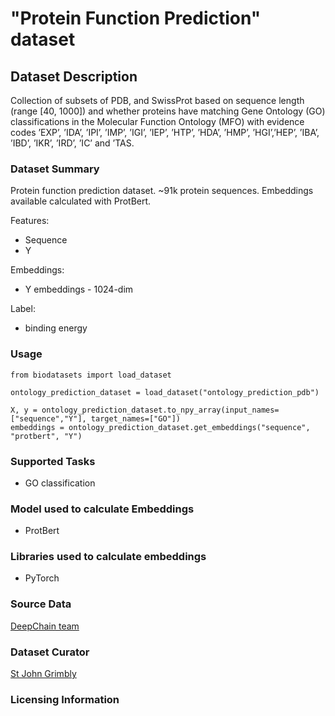 # "Protein Function Prediction" dataset

## Dataset Description
Collection of subsets of PDB, and SwissProt based on sequence length (range [40, 1000]) 
and whether proteins have matching Gene Ontology (GO) classifications in the Molecular Function 
Ontology (MFO) with  evidence  codes ’EXP’, ’IDA’, ’IPI’, ’IMP’, ’IGI’, ’IEP’, ’HTP’, ’HDA’, 
’HMP’, ’HGI’,’HEP’, ’IBA’, ’IBD’, ’IKR’, ’IRD’, ’IC’ and ’TAS.

### Dataset Summary

Protein function prediction dataset. ~91k protein sequences. Embeddings available calculated with ProtBert.

Features:
 - Sequence
 - Y


Embeddings:
 - Y embeddings - 1024-dim

Label:
 - binding energy

### Usage
```
from biodatasets import load_dataset

ontology_prediction_dataset = load_dataset("ontology_prediction_pdb")

X, y = ontology_prediction_dataset.to_npy_array(input_names=["sequence","Y"], target_names=["GO"])
embeddings = ontology_prediction_dataset.get_embeddings("sequence", "protbert", "Y")
```

### Supported Tasks
 - GO classification

### Model used to calculate Embeddings
 - ProtBert

### Libraries used to calculate embeddings
 - PyTorch


### Source Data
<!-- [Unsupervised protein embeddings outperform hand-crafted sequence and structure features at predicting molecular function](https://academic.oup.com/bioinformatics/article/37/2/162/5892762#supplementary-data) -->
[DeepChain team](https://deepchain.bio)

### Dataset Curator
[St John Grimbly](https://github.com/sgrimbly)

### Licensing Information
<!-- [Creative Commons Attribution (CC BY 4.0)](https://www.uniprot.org/help/license)  -->
